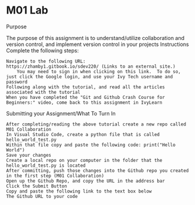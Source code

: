 # M01 Lab

Purpose

The purpose of this assignment is to understand/utilize collaboration and version control, and implement version control in your projects
Instructions
Complete the following steps:

    Navigate to the following URL: https://zhamby1.gitbook.io/sdev220/ (Links to an external site.)
        You may need to sign in when clicking on this link.  To do so, just click the Google login, and use your Ivy Tech username and password
    Following along with the tutorial, and read all the articles associated with the tutorial
    When you have completed the "Git and Github Crash Course for Beginners:" video, come back to this assignment in IvyLearn

Submitting your Assignment/What To Turn In

    After completing/reading the above tutorial create a new repo called M01 Collaboration
    In Visual Studio Code, create a python file that is called hello_world_test.py
    Within that file copy and paste the following code: print("Hello World")
    Save your changes
    Create a local repo on your computer in the folder that the hello_world_test.py is located
    After committing, push those changes into the Github repo you created in the first step (M01 Collaboration)
    Open up the Github Repo, and copy the URL in the address bar
    Click the Submit Button
    Copy and paste the following link to the text box below
    The Github URL to your code 